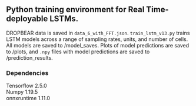 ## Python training environment for Real Time-deployable LSTMs.

DROPBEAR data is saved in `data_6_with_FFT.json`. `train_lstm_v13.py` trains LSTM models across a range of sampling rates, units, and number of cells. All models are saved to /model_saves. Plots of model predictions are saved to /plots, and `.npy` files with model predictions are saved to /prediction_results.

### Dependencies

Tensorflow 2.5.0\
Numpy 1.19.5\
onnxruntime 1.11.0
